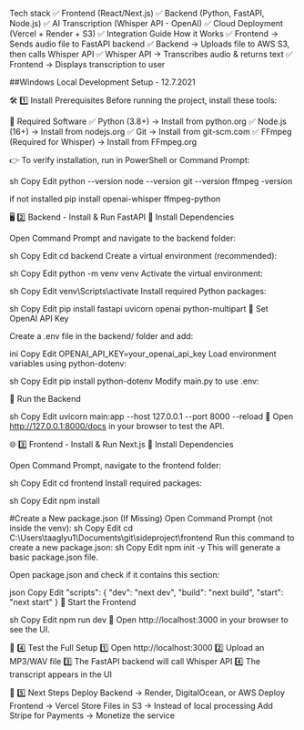 Tech stack
✅ Frontend (React/Next.js)
✅ Backend (Python, FastAPI, Node.js)
✅ AI Transcription (Whisper API - OpenAI)
✅ Cloud Deployment (Vercel + Render + S3)
✅ Integration Guide
How it Works
✅ Frontend → Sends audio file to FastAPI backend
✅ Backend → Uploads file to AWS S3, then calls Whisper API
✅ Whisper API → Transcribes audio & returns text
✅ Frontend → Displays transcription to user



##Windows Local Development Setup - 12.7.2021 

🛠 1️⃣ Install Prerequisites
Before running the project, install these tools:

🔹 Required Software
✅ Python (3.8+) → Install from python.org
✅ Node.js (16+) → Install from nodejs.org
✅ Git → Install from git-scm.com
✅ FFmpeg (Required for Whisper) → Install from FFmpeg.org

👉 To verify installation, run in PowerShell or Command Prompt:

sh
Copy
Edit
python --version
node --version
git --version
ffmpeg -version

if not installed
pip install openai-whisper ffmpeg-python

🖥 2️⃣ Backend - Install & Run FastAPI
📌 Install Dependencies

Open Command Prompt and navigate to the backend folder:

sh
Copy
Edit
cd backend
Create a virtual environment (recommended):

sh
Copy
Edit
python -m venv venv
Activate the virtual environment:

sh
Copy
Edit
venv\Scripts\activate
Install required Python packages:

sh
Copy
Edit
pip install fastapi uvicorn openai python-multipart
📌 Set OpenAI API Key

Create a .env file in the backend/ folder and add:

ini
Copy
Edit
OPENAI_API_KEY=your_openai_api_key
Load environment variables using python-dotenv:

sh
Copy
Edit
pip install python-dotenv
Modify main.py to use .env:

📌 Run the Backend

sh
Copy
Edit
uvicorn main:app --host 127.0.0.1 --port 8000 --reload
🔹 Open http://127.0.0.1:8000/docs in your browser to test the API.

🌐 3️⃣ Frontend - Install & Run Next.js
📌 Install Dependencies

Open Command Prompt, navigate to the frontend folder:

sh
Copy
Edit
cd frontend
Install required packages:

sh
Copy
Edit
npm install

#Create a New package.json (If Missing)
Open Command Prompt (not inside the venv):
sh
Copy
Edit
cd C:\Users\taaglyu1\Documents\git\sideproject\frontend
Run this command to create a new package.json:
sh
Copy
Edit
npm init -y
This will generate a basic package.json file.

Open package.json and check if it contains this section:

json
Copy
Edit
"scripts": {
  "dev": "next dev",
  "build": "next build",
  "start": "next start"
}
📌 Start the Frontend

sh
Copy
Edit
npm run dev
🔹 Open http://localhost:3000 in your browser to see the UI.

🔄 4️⃣ Test the Full Setup
1️⃣ Open http://localhost:3000
2️⃣ Upload an MP3/WAV file
3️⃣ The FastAPI backend will call Whisper API
4️⃣ The transcript appears in the UI

🚀 5️⃣ Next Steps
Deploy Backend → Render, DigitalOcean, or AWS
Deploy Frontend → Vercel
Store Files in S3 → Instead of local processing
Add Stripe for Payments → Monetize the service
